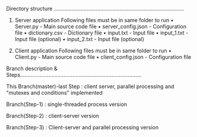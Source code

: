 Directory structure .......................................................................................

1. Server application
   Following files must be in same folder to run
    •	Server.py		- Main source code file
    •	server_config.json	- Configuration file
    •	dictionary.csv		- Dictionary file
    •	input.txt		- Input file
    •	input_1.txt		- Input file (optional)
    •	input_2.txt		- Input file (optional)
   
1. Client application
   Following files must be in same folder to run
    •	Client.py		- Main source code file
    •	client_config.json	- Configuration file


Branch description & Steps.................................................................................

This Branch(master)-last Step : client server, parallel processing and "mutexes and conditions" implemented

Branch(Step-1) : single-threaded process version

Branch(Step-2) : client-server version

Branch(Step-3) : Client-server and parallel processing version 

